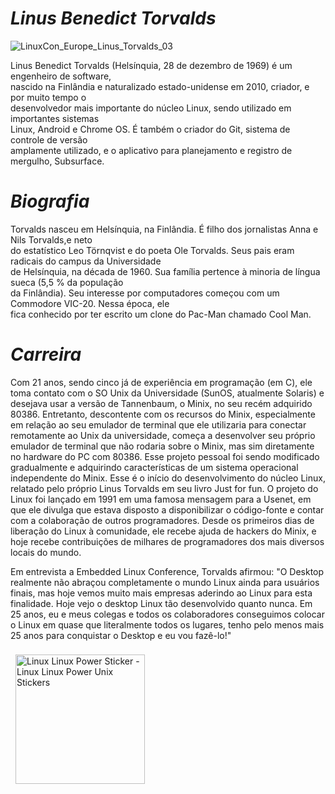 
# _**Linus Benedict Torvalds**_
 
![LinuxCon_Europe_Linus_Torvalds_03](https://user-images.githubusercontent.com/112489260/188937258-80bff035-a121-4ab7-aaab-0d6877d57c57.jpg)</br>

Linus Benedict Torvalds (Helsínquia, 28 de dezembro de 1969) é um engenheiro de software,</br> nascido na Finlândia e naturalizado estado-unidense em 2010, criador, e por muito tempo o</br> desenvolvedor mais importante do núcleo Linux, sendo utilizado em importantes sistemas</br> Linux, Android e Chrome OS. É também o criador do Git, sistema de controle de versão </br>amplamente utilizado, e o aplicativo para planejamento e registro de mergulho, Subsurface.

# _**Biografia**_  
Torvalds nasceu em Helsínquia, na Finlândia. É filho dos jornalistas Anna e Nils Torvalds,e neto</br> do estatístico Leo Törnqvist e do poeta Ole Torvalds. Seus pais eram radicais do campus da Universidade</br> de Helsínquia, na década de 1960. Sua família pertence à minoria de língua sueca (5,5 % da população</br> da Finlândia). Seu interesse por computadores começou com um Commodore VIC-20. Nessa época, ele</br> fica conhecido por ter escrito um clone do Pac-Man chamado Cool Man.

# _**Carreira**_


Com 21 anos, sendo cinco já de experiência em programação (em C), ele toma contato com o SO Unix da Universidade (SunOS, atualmente Solaris) e desejava usar a versão de Tannenbaum, o Minix, no seu recém adquirido 80386. Entretanto, descontente com os recursos do Minix, especialmente em relação ao seu emulador de terminal que ele utilizaria para conectar remotamente ao Unix da universidade, começa a desenvolver seu próprio emulador de terminal que não rodaria sobre o Minix, mas sim diretamente no hardware do PC com 80386. Esse projeto pessoal foi sendo modificado gradualmente e adquirindo características de um sistema operacional independente do Minix. Esse é o início do desenvolvimento do núcleo Linux, relatado pelo próprio Linus Torvalds em seu livro Just for fun. O projeto do Linux foi lançado em 1991 em uma famosa mensagem para a Usenet, em que ele divulga que estava disposto a disponibilizar o código-fonte e contar com a colaboração de outros programadores. Desde os primeiros dias de liberação do Linux à comunidade, ele recebe ajuda de hackers do Minix, e hoje recebe contribuições de milhares de programadores dos mais diversos locais do mundo.

Em entrevista a Embedded Linux Conference, Torvalds afirmou: "O Desktop realmente não abraçou completamente o mundo Linux ainda para usuários finais, mas hoje vemos muito mais empresas aderindo ao Linux para esta finalidade. Hoje vejo o desktop Linux tão desenvolvido quanto nunca. Em 25 anos, eu e meus colegas e todos os colaboradores conseguimos colocar o Linux em quase que literalmente todos os lugares, tenho pelo menos mais 25 anos para conquistar o Desktop e eu vou fazê-lo!"

<div class="Sticker "><img src="https://c.tenor.com/FHSANLwBWD4AAAAj/linux-linux-power.gif" width="207.33333333333334" height="206.29666666666668" alt="Linux Linux Power Sticker - Linux Linux Power Unix Stickers" style="background-color: unset; margin: 8.51833px 8px;"></div>
